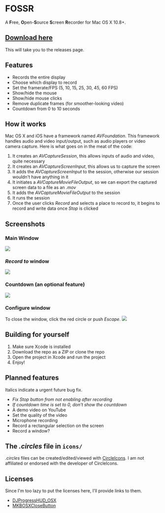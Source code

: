 # FOSSR
A **F**ree, **O**pen-**S**ource **S**creen **R**ecorder for Mac OS X 10.8+.

## [Download here](https://github.com/theawesomecoder61/FOSSR/releases)
This will take you to the releases page.

## Features
- Records the entire display
- Choose which display to record
- Set the framerate/FPS (5, 10, 15, 25, 30, 45, 60 FPS)
- Show/hide the mouse
- Show/hide mouse clicks
- Remove duplicate frames (for smoother-looking video)
- Countdown from 0 to 10 seconds

## How it works
Mac OS X and iOS have a framework named *AVFoundation*. This framework handles audio and video input/output, such as audio players or video camera capture. Here is what goes on in the meat of the code:

1. It creates an *AVCaptureSession*, this allows inputs of audio and video, quite necessary
2. It creates an *AVCaptureScreenInput*, this allows us to capture the screen
3. It adds the *AVCaptureScreenInput* to the session, otherwise our session wouldn't have anything in it
4. It initiates a *AVCaptureMovieFileOutput*, so we can export the captured screen data to a file as an *.mov*
5. It adds the *AVCaptureMovieFileOutput* to the session
6. It runs the session
7. Once the user clicks *Record* and selects a place to record to, it begins to record and write data once *Stop* is clicked

## Screenshots
### Main Window
![](http://i.imgur.com/LBDDzjl.png)
### *Record to* window
![](http://i.imgur.com/RZxy5Cu.png)
### Countdown (an optional feature)
![](http://i.imgur.com/vF8NTbn.png)
### Configure window
To close the window, click the red circle or push *Escape*.
![](http://i.imgur.com/zC9azZd.png)

## Building for yourself
1. Make sure Xcode is installed
2. Download the repo as a ZIP or clone the repo
3. Open the project in Xcode and run the project
4. Enjoy!

## Planned features
Italics indicate a urgent future bug fix.
- *Fix Stop button from not enabling after recording*
- *If countdown time is set to 0, don't show the countdown*
- A demo video on YouTube
- Set the quality of the video
- Microphone recording
- Record a rectangular selection on the screen
- Record a window?

## The *.circles* file in `icons/`
*.circles* files can be created/edited/viewed with [CircleIcons](http://www.bayhoff.com/circleicons/index.html). I am not affiliated or endorsed with the developer of CircleIcons.

## Licenses
Since I'm too lazy to put the licenses here, I'll provide links to them.
- [DJProgressHUD_OSX](https://github.com/danielmj/DJProgressHUD_OSX/blob/master/LICENSE.txt)
- [MKBOSXCloseButton](https://github.com/Megatron1000/MKBOSXCloseButton/blob/master/LICENSE)
